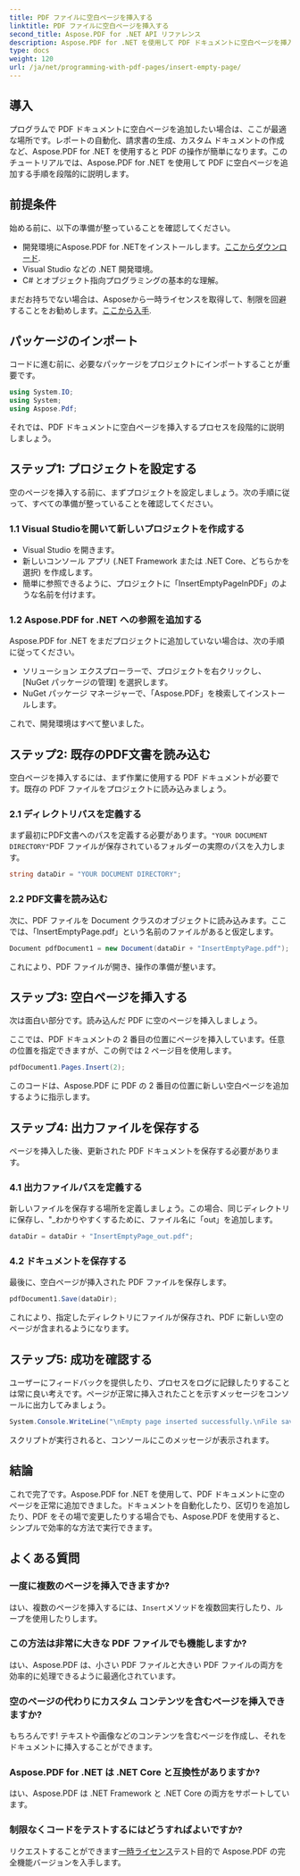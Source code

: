 ```yaml
---
title: PDF ファイルに空白ページを挿入する
linktitle: PDF ファイルに空白ページを挿入する
second_title: Aspose.PDF for .NET API リファレンス
description: Aspose.PDF for .NET を使用して PDF ドキュメントに空白ページを挿入する方法を学びます。シームレスな PDF 操作のためのコード例を含むステップバイステップのチュートリアルです。
type: docs
weight: 120
url: /ja/net/programming-with-pdf-pages/insert-empty-page/
---
```

## 導入

プログラムで PDF ドキュメントに空白ページを追加したい場合は、ここが最適な場所です。レポートの自動化、請求書の生成、カスタム ドキュメントの作成など、Aspose.PDF for .NET を使用すると PDF の操作が簡単になります。このチュートリアルでは、Aspose.PDF for .NET を使用して PDF に空白ページを追加する手順を段階的に説明します。

## 前提条件

始める前に、以下の準備が整っていることを確認してください。

- 開発環境にAspose.PDF for .NETをインストールします。[ここからダウンロード](https://releases.aspose.com/pdf/net/).
- Visual Studio などの .NET 開発環境。
- C# とオブジェクト指向プログラミングの基本的な理解。

まだお持ちでない場合は、Asposeから一時ライセンスを取得して、制限を回避することをお勧めします。[ここから入手](https://purchase.aspose.com/temporary-license/).

## パッケージのインポート

コードに進む前に、必要なパッケージをプロジェクトにインポートすることが重要です。

```csharp
using System.IO;
using System;
using Aspose.Pdf;
```

それでは、PDF ドキュメントに空白ページを挿入するプロセスを段階的に説明しましょう。

## ステップ1: プロジェクトを設定する

空のページを挿入する前に、まずプロジェクトを設定しましょう。次の手順に従って、すべての準備が整っていることを確認してください。

### 1.1 Visual Studioを開いて新しいプロジェクトを作成する
- Visual Studio を開きます。
- 新しいコンソール アプリ (.NET Framework または .NET Core、どちらかを選択) を作成します。
- 簡単に参照できるように、プロジェクトに「InsertEmptyPageInPDF」のような名前を付けます。

### 1.2 Aspose.PDF for .NET への参照を追加する
Aspose.PDF for .NET をまだプロジェクトに追加していない場合は、次の手順に従ってください。
- ソリューション エクスプローラーで、プロジェクトを右クリックし、[NuGet パッケージの管理] を選択します。
- NuGet パッケージ マネージャーで、「Aspose.PDF」を検索してインストールします。

これで、開発環境はすべて整いました。

## ステップ2: 既存のPDF文書を読み込む

空白ページを挿入するには、まず作業に使用する PDF ドキュメントが必要です。既存の PDF ファイルをプロジェクトに読み込みましょう。

### 2.1 ディレクトリパスを定義する

まず最初にPDF文書へのパスを定義する必要があります。`"YOUR DOCUMENT DIRECTORY"`PDF ファイルが保存されているフォルダーの実際のパスを入力します。

```csharp
string dataDir = "YOUR DOCUMENT DIRECTORY";
```

### 2.2 PDF文書を読み込む

次に、PDF ファイルを Document クラスのオブジェクトに読み込みます。ここでは、「InsertEmptyPage.pdf」という名前のファイルがあると仮定します。

```csharp
Document pdfDocument1 = new Document(dataDir + "InsertEmptyPage.pdf");
```

これにより、PDF ファイルが開き、操作の準備が整います。

## ステップ3: 空白ページを挿入する

次は面白い部分です。読み込んだ PDF に空のページを挿入しましょう。

ここでは、PDF ドキュメントの 2 番目の位置にページを挿入しています。任意の位置を指定できますが、この例では 2 ページ目を使用します。

```csharp
pdfDocument1.Pages.Insert(2);
```

このコードは、Aspose.PDF に PDF の 2 番目の位置に新しい空白ページを追加するように指示します。

## ステップ4: 出力ファイルを保存する

ページを挿入した後、更新された PDF ドキュメントを保存する必要があります。

### 4.1 出力ファイルパスを定義する

新しいファイルを保存する場所を定義しましょう。この場合、同じディレクトリに保存し、"_わかりやすくするために、ファイル名に「out」を追加します。

```csharp
dataDir = dataDir + "InsertEmptyPage_out.pdf";
```

### 4.2 ドキュメントを保存する

最後に、空白ページが挿入された PDF ファイルを保存します。

```csharp
pdfDocument1.Save(dataDir);
```

これにより、指定したディレクトリにファイルが保存され、PDF に新しい空のページが含まれるようになります。

## ステップ5: 成功を確認する

ユーザーにフィードバックを提供したり、プロセスをログに記録したりすることは常に良い考えです。ページが正常に挿入されたことを示すメッセージをコンソールに出力してみましょう。

```csharp
System.Console.WriteLine("\nEmpty page inserted successfully.\nFile saved at " + dataDir);
```

スクリプトが実行されると、コンソールにこのメッセージが表示されます。

## 結論

これで完了です。Aspose.PDF for .NET を使用して、PDF ドキュメントに空のページを正常に追加できました。ドキュメントを自動化したり、区切りを追加したり、PDF をその場で変更したりする場合でも、Aspose.PDF を使用すると、シンプルで効率的な方法で実行できます。


## よくある質問

### 一度に複数のページを挿入できますか?
はい、複数のページを挿入するには、`Insert`メソッドを複数回実行したり、ループを使用したりします。

### この方法は非常に大きな PDF ファイルでも機能しますか?
はい、Aspose.PDF は、小さい PDF ファイルと大きい PDF ファイルの両方を効率的に処理できるように最適化されています。

### 空のページの代わりにカスタム コンテンツを含むページを挿入できますか?
もちろんです! テキストや画像などのコンテンツを含むページを作成し、それをドキュメントに挿入することができます。

### Aspose.PDF for .NET は .NET Core と互換性がありますか?
はい、Aspose.PDF は .NET Framework と .NET Core の両方をサポートしています。

### 制限なくコードをテストするにはどうすればよいですか?
リクエストすることができます[一時ライセンス](https://purchase.aspose.com/temporary-license/)テスト目的で Aspose.PDF の完全機能バージョンを入手します。